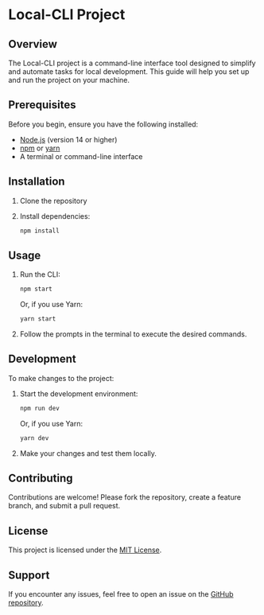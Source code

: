 # Local-CLI Project

## Overview

The Local-CLI project is a command-line interface tool designed to simplify and automate tasks for local development. This guide will help you set up and run the project on your machine.

## Prerequisites

Before you begin, ensure you have the following installed:

- [Node.js](https://nodejs.org/) (version 14 or higher)
- [npm](https://www.npmjs.com/) or [yarn](https://yarnpkg.com/)
- A terminal or command-line interface

## Installation

1. Clone the repository

2. Install dependencies:
    ```bash
    npm install
    ```

## Usage

1. Run the CLI:
    ```bash
    npm start
    ```
    Or, if you use Yarn:
    ```bash
    yarn start
    ```

2. Follow the prompts in the terminal to execute the desired commands.

## Development

To make changes to the project:

1. Start the development environment:
    ```bash
    npm run dev
    ```
    Or, if you use Yarn:
    ```bash
    yarn dev
    ```

2. Make your changes and test them locally.

## Contributing

Contributions are welcome! Please fork the repository, create a feature branch, and submit a pull request.

## License

This project is licensed under the [MIT License](LICENSE).

## Support

If you encounter any issues, feel free to open an issue on the [GitHub repository](https://github.com/your-username/Local-CLI/issues).

